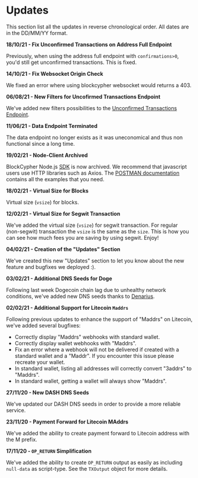 # Updates

This section list all the updates in reverse chronological order. All dates are in the DD/MM/YY format.

**18/10/21 - Fix Unconfirmed Transactions on Address Full Endpoint**

Previously, when using the address full endpoint with `confirmations>0`, you'd still get unconfirmed transactions. This is fixed.

**14/10/21 - Fix Websocket Origin Check**

We fixed an error where using blockcypher websocket would returns a 403.

**06/08/21 - New Filters for Uncofirmed Transactions Endpoint**

We've added new filters possibilities to the [Unconfirmed Transactions Endpoint](#unconfirmed-transactions-endpoint).

**11/06/21 - Data Endpoint Terminated**

The data endpoint no longer exists as it was uneconomical and thus non functional since a long time.

**19/02/21 - Node-Client Archived**

BlockCypher Node.js [SDK](https://github.com/blockcypher/node-client) is now archived. We recommend that javascript users use HTTP libraries such as Axios. The [POSTMAN documentation](https://documenter.getpostman.com/view/12131330/TVCZYVRa#e2ffad48-d580-4442-8e77-2613dc16a525) contains all the examples that you need.

**18/02/21 - Virtual Size for Blocks**

Virtual size (`vsize`) for blocks.

**12/02/21 - Virtual Size for Segwit Transaction**

We've added the virtual size (`vsize`) for segwit transaction. For regular (non-segwit) transaction the `vsize` is the same as the `size`.
This is how you can see how much fees you are saving by using segwit. Enjoy!

**04/02/21 - Creation of the "Updates" Section**

We've created this new "Updates" section to let you know about the new feature and bugfixes we deployed :).

**03/02/21 - Additional DNS Seeds for Doge**

Following last week Dogecoin chain lag due to unhealthy network conditions, we've added new DNS seeds thanks to [Denarius](https://github.com/dogecoin/dogecoin/pull/1669).

**02/02/21 - Additional Support for Litecoin `Maddrs`**

Following previous updates to enhance the support of "Maddrs" on Litecoin, we've added several bugfixes:

- Correctly display "Maddrs" webhooks with standard wallet.
- Correctly display wallet webhooks with "Maddrs".
- Fix an error where a webhook will not be delivered if created with a standard wallet and a "Maddr". If you encounter this issue please recreate your wallet.
- In standard wallet, listing all addresses will correctly convert "3addrs" to "Maddrs".
- In standard wallet, getting a wallet will always show "Maddrs".

**27/11/20 - New DASH DNS Seeds**

We've updated our DASH DNS seeds in order to provide a more reliable service.

**23/11/20 - Payment Forward for Litecoin MAddrs**

We've added the ability to create payment forward to Litecoin address with the M prefix.

**17/11/20 - `OP_RETURN` Simplification**

We've added the ability to create `OP_RETURN` output as easily as including `null-data` as script-type. See the `TXOutput` object for more details.